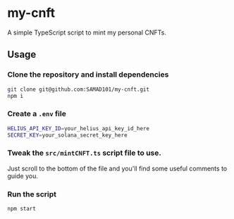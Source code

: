 # my-cnft

A simple TypeScript script to mint my personal CNFTs. 

## Usage

### Clone the repository and install dependencies

```bash
git clone git@github.com:SAMAD101/my-cnft.git
npm i
```

### Create a `.env` file

```bash
HELIUS_API_KEY_ID=your_helius_api_key_id_here
SECRET_KEY=your_solana_secret_key_here
```

### Tweak the `src/mintCNFT.ts` script file to use.

Just scroll to the bottom of the file and you'll find some useful comments to guide you.

### Run the script

```bash
npm start
```
